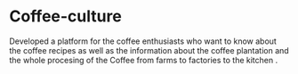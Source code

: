 # Coffee-culture
Developed a platform for the coffee enthusiasts who want to know about the coffee recipes as well as the information about the coffee plantation and the whole procesing of the Coffee from farms to factories to the kitchen .
